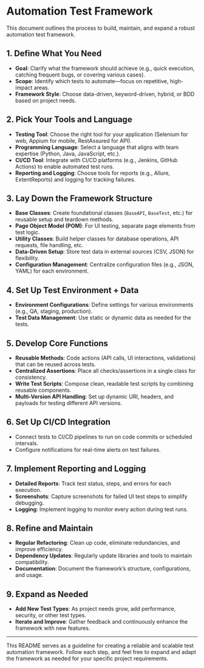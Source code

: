 
# Automation Test Framework

This document outlines the process to build, maintain, and expand a robust automation test framework.

## 1. Define What You Need
- **Goal**: Clarify what the framework should achieve (e.g., quick execution, catching frequent bugs, or covering various cases).
- **Scope**: Identify which tests to automate—focus on repetitive, high-impact areas.
- **Framework Style**: Choose data-driven, keyword-driven, hybrid, or BDD based on project needs.

## 2. Pick Your Tools and Language
- **Testing Tool**: Choose the right tool for your application (Selenium for web, Appium for mobile, RestAssured for API).
- **Programming Language**: Select a language that aligns with team expertise (Python, Java, JavaScript, etc.).
- **CI/CD Tool**: Integrate with CI/CD platforms (e.g., Jenkins, GitHub Actions) to enable automated test runs.
- **Reporting and Logging**: Choose tools for reports (e.g., Allure, ExtentReports) and logging for tracking failures.

## 3. Lay Down the Framework Structure
- **Base Classes**: Create foundational classes (`BaseAPI`, `BaseTest`, etc.) for reusable setup and teardown methods.
- **Page Object Model (POM)**: For UI testing, separate page elements from test logic.
- **Utility Classes**: Build helper classes for database operations, API requests, file handling, etc.
- **Data-Driven Setup**: Store test data in external sources (CSV, JSON) for flexibility.
- **Configuration Management**: Centralize configuration files (e.g., JSON, YAML) for each environment.

## 4. Set Up Test Environment + Data
- **Environment Configurations**: Define settings for various environments (e.g., QA, staging, production).
- **Test Data Management**: Use static or dynamic data as needed for the tests.

## 5. Develop Core Functions
- **Reusable Methods**: Code actions (API calls, UI interactions, validations) that can be reused across tests.
- **Centralized Assertions**: Place all checks/assertions in a single class for consistency.
- **Write Test Scripts**: Compose clean, readable test scripts by combining reusable components.
- **Multi-Version API Handling**: Set up dynamic URI, headers, and payloads for testing different API versions.

## 6. Set Up CI/CD Integration
- Connect tests to CI/CD pipelines to run on code commits or scheduled intervals.
- Configure notifications for real-time alerts on test failures.

## 7. Implement Reporting and Logging
- **Detailed Reports**: Track test status, steps, and errors for each execution.
- **Screenshots**: Capture screenshots for failed UI test steps to simplify debugging.
- **Logging**: Implement logging to monitor every action during test runs.

## 8. Refine and Maintain
- **Regular Refactoring**: Clean up code, eliminate redundancies, and improve efficiency.
- **Dependency Updates**: Regularly update libraries and tools to maintain compatibility.
- **Documentation**: Document the framework’s structure, configurations, and usage.

## 9. Expand as Needed
- **Add New Test Types**: As project needs grow, add performance, security, or other test types.
- **Iterate and Improve**: Gather feedback and continuously enhance the framework with new features.

---

This README serves as a guideline for creating a reliable and scalable test automation framework. Follow each step, and feel free to expand and adapt the framework as needed for your specific project requirements.
